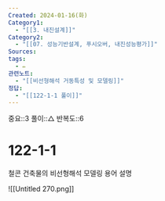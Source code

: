 ```yaml
---
Created: 2024-01-16(화)
Category1:
  - "[[3. 내진설계]]"
Category2:
  - "[[07. 성능기반설계, 푸시오버, 내진성능평가]]"
Sources: 
tags:
  - ✏️
관련노트:
  - "[[비선형해석 거동특성 및 모델링]]"
정답:
  - "[[122-1-1 풀이]]"
---
```

중요::3
풀이::△
반복도::6


# 122-1-1


철콘 건축물의 비선형해석 모델링 용어 설명

![[Untitled 270.png]]